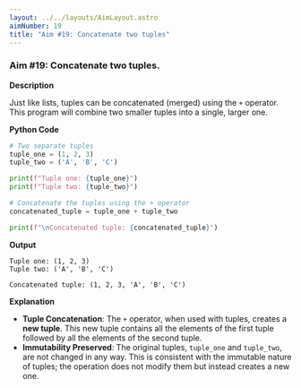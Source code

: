 ```yaml
---
layout: ../../layouts/AimLayout.astro
aimNumber: 19
title: "Aim #19: Concatenate two tuples"
---
```


### Aim #19: Concatenate two tuples.

**Description**

Just like lists, tuples can be concatenated (merged) using the `+` operator. This program will combine two smaller tuples into a single, larger one.

**Python Code**

```python
# Two separate tuples
tuple_one = (1, 2, 3)
tuple_two = ('A', 'B', 'C')

print(f"Tuple one: {tuple_one}")
print(f"Tuple two: {tuple_two}")

# Concatenate the tuples using the + operator
concatenated_tuple = tuple_one + tuple_two

print(f"\nConcatenated tuple: {concatenated_tuple}")
```

**Output**

```text
Tuple one: (1, 2, 3)
Tuple two: ('A', 'B', 'C')

Concatenated tuple: (1, 2, 3, 'A', 'B', 'C')
```

**Explanation**

- **Tuple Concatenation**: The `+` operator, when used with tuples, creates a **new tuple**. This new tuple contains all the elements of the first tuple followed by all the elements of the second tuple.
- **Immutability Preserved**: The original tuples, `tuple_one` and `tuple_two`, are not changed in any way. This is consistent with the immutable nature of tuples; the operation does not modify them but instead creates a new one.
